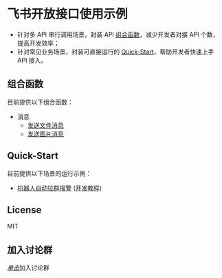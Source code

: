 # 飞书开放接口使用示例
* 针对多 API 串行调用场景，封装 API [组合函数](./composite_api)，减少开发者对接 API 个数，提高开发效率；
* 针对常见业务场景，封装可直接运行的 [Quick-Start](./quick_start)，帮助开发者快速上手 API 接入。

## 组合函数
目前提供以下组合函数：
* 消息
  * [发送文件消息](./composite_api/im/send_file.go)
  * [发送图片消息](./composite_api/im/send_image.go)

## Quick-Start
目前提供以下场景的运行示例：
* [机器人自动拉群报警](./quick_start/robot) ([开发教程](https://open.feishu.cn/document/home/message-development-tutorial/introduction))
  

## License
MIT

## 加入讨论群
[_单击_](https://applink.feishu.cn/client/chat/chatter/add_by_link?link_token=985nb30c-787a-4fbb-904d-2cf945534078)加入讨论群